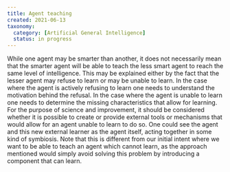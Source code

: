 ```yaml
---
title: Agent teaching
created: 2021-06-13
taxonomy:
  category: [Artificial General Intelligence]
  status: in progress
---
```


While one agent may be smarter than another, it does not necessarily mean that the smarter agent will be able to teach the less smart agent to reach the same level of intelligence.
This may be explained either by the fact that the lesser agent may refuse to learn or may be unable to learn.
In the case where the agent is actively refusing to learn one needs to understand the motivation behind the refusal.
In the case where the agent is unable to learn one needs to determine the missing characteristics that allow for learning.
For the purpose of science and improvement, it should be considered whether it is possible to create or provide external tools or mechanisms that would allow for an agent unable to learn to do so.
One could see the agent and this new external learner as the agent itself, acting together in some kind of symbiosis.
Note that this is different from our initial intent where we want to be able to teach an agent which cannot learn, as the approach mentioned would simply avoid solving this problem by introducing a component that can learn.
